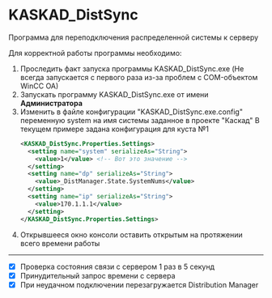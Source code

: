 # KASKAD_DistSync
Программа для переподключения распределенной системы к серверу

Для корректной работы программы необходимо:
1. Проследить факт запуска программы KASKAD_DistSync.exe (Не всегда запускается с первого раза из-за проблем с COM-объектом WinCC OA)
2. Запускать программу KASKAD_DistSync.exe от имени **Администратора**
3. Изменить в файле конфигурации "KASKAD_DistSync.exe.config" переменную system на имя системы заданное в проекте "Каскад"
   В текущем примере задана конфигурация для куста №1
    ````XML
    <KASKAD_DistSync.Properties.Settings>
      <setting name="system" serializeAs="String">
        <value>1</value> <!-- Вот это значение -->
      </setting>
      <setting name="dp" serializeAs="String">
        <value>_DistManager.State.SystemNums</value>
      </setting>
      <setting name="ip" serializeAs="String">
        <value>170.1.1.1</value>
      </setting>
    </KASKAD_DistSync.Properties.Settings>
    ````
4. Открывшееся окно консоли оставить открытым на протяжении всего времени работы
---
- [x] Проверка состояния связи с сервером 1 раз в 5 секунд
- [x] Принудительный запрос времени с сервера
- [x] При неудачном подключении перезагружается Distribution Manager
